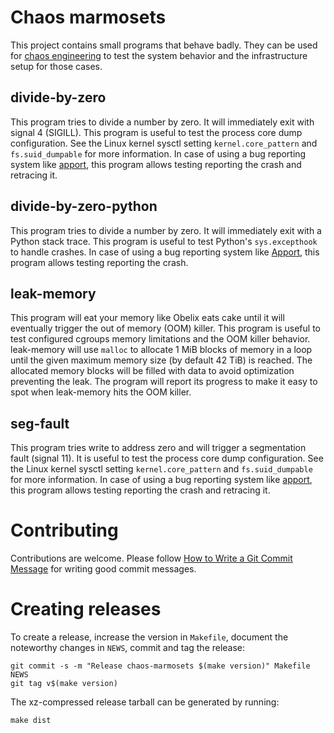 Chaos marmosets
===============

This project contains small programs that behave badly. They can be used for
[chaos engineering](https://en.wikipedia.org/wiki/Chaos_engineering) to test
the system behavior and the infrastructure setup for those cases.

divide-by-zero
--------------

This program tries to divide a number by zero. It will immediately exit with
signal 4 (SIGILL). This program is useful to test the process core dump
configuration. See the Linux kernel sysctl setting `kernel.core_pattern` and
`fs.suid_dumpable` for more information. In case of using a bug reporting
system like [apport](https://wiki.ubuntu.com/Apport), this program allows
testing reporting the crash and retracing it.

divide-by-zero-python
---------------------

This program tries to divide a number by zero. It will immediately exit with a
Python stack trace. This program is useful to test Python's `sys.excepthook` to
handle crashes. In case of using a bug reporting system like
[Apport](https://github.com/canonical/apport), this program allows testing
reporting the crash.

leak-memory
-----------

This program will eat your memory like Obelix eats cake until it will
eventually trigger the out of memory (OOM) killer. This program is useful to
test configured cgroups memory limitations and the OOM killer behavior.
leak-memory will use `malloc` to allocate 1 MiB blocks of memory in a loop
until the given maximum memory size (by default 42 TiB) is reached. The
allocated memory blocks will be filled with data to avoid optimization
preventing the leak. The program will report its progress to make it easy to
spot when leak-memory hits the OOM killer.

seg-fault
---------

This program tries write to address zero and will trigger a segmentation fault
(signal 11). It is useful to test the process core dump configuration. See the
Linux kernel sysctl setting `kernel.core_pattern` and `fs.suid_dumpable` for
more information. In case of using a bug reporting system like
[apport](https://wiki.ubuntu.com/Apport), this program allows testing reporting
the crash and retracing it.

Contributing
============

Contributions are welcome. Please follow
[How to Write a Git Commit Message](https://chris.beams.io/posts/git-commit/)
for writing good commit messages.

Creating releases
=================

To create a release, increase the version in `Makefile`, document the
noteworthy changes in `NEWS`, commit and tag the release:

```
git commit -s -m "Release chaos-marmosets $(make version)" Makefile NEWS
git tag v$(make version)
```

The xz-compressed release tarball can be generated by running:
```
make dist
```

